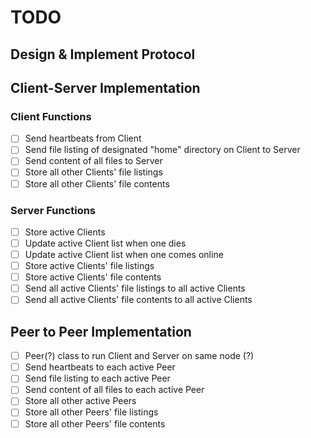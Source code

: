# TODO

## Design & Implement Protocol

## Client-Server Implementation

### Client Functions
- [ ] Send heartbeats from Client
- [ ] Send file listing of designated "home" directory on Client to Server
- [ ] Send content of all files to Server
- [ ] Store all other Clients' file listings
- [ ] Store all other Clients' file contents

### Server Functions
- [ ] Store active Clients
- [ ] Update active Client list when one dies
- [ ] Update active Client list when one comes online
- [ ] Store active Clients' file listings
- [ ] Store active Clients' file contents
- [ ] Send all active Clients' file listings to all active Clients
- [ ] Send all active Clients' file contents to all active Clients

## Peer to Peer Implementation
- [ ] Peer(?) class to run Client and Server on same node (?)
- [ ] Send heartbeats to each active Peer
- [ ] Send file listing to each active Peer
- [ ] Send content of all files to each active Peer
- [ ] Store all other active Peers
- [ ] Store all other Peers' file listings
- [ ] Store all other Peers' file contents
